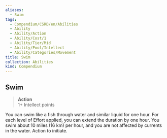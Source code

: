 ```yaml
---
aliases:
  - Swim
tags:
  - Compendium/CSRD/en/Abilities
  - Ability
  - Ability/Action
  - Ability/Cost/1
  - Ability/Tier/Mid
  - Ability/Pool/Intellect
  - Ability/Categories/Movement
title: Swim
collection: Abilities
kind: Compendium
---
```

## Swim  
>**Action**  
>1+ Intellect points
  
You can swim like a fish through water and similar liquid for one hour. For each level of Effort applied, you can extend the duration by one hour. You swim about 10 miles (16 km) per hour, and you are not affected by currents in the water. Action to initiate.